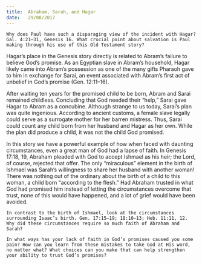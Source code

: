 ```yaml
---
title:  Abraham, Sarah, and Hagar
date:   29/08/2017
---
```


`Why does Paul have such a disparaging view of the incident with Hagar? Gal. 4:21–31, Genesis 16. What crucial point about salvation is Paul making through his use of this Old Testament story?`

Hagar’s place in the Genesis story directly is related to Abram’s failure to believe God’s promise. As an Egyptian slave in Abram’s household, Hagar likely came into Abram’s possession as one of the many gifts Pharaoh gave to him in exchange for Sarai, an event associated with Abram’s first act of unbelief in God’s promise (Gen. 12:11–16).

After waiting ten years for the promised child to be born, Abram and Sarai remained childless. Concluding that God needed their “help,” Sarai gave Hagar to Abram as a concubine. Although strange to us today, Sarai’s plan was quite ingenious. According to ancient customs, a female slave legally could serve as a surrogate mother for her barren mistress. Thus, Sarai could count any child born from her husband and Hagar as her own. While the plan did produce a child, it was not the child God promised.

In this story we have a powerful example of how when faced with daunting circumstances, even a great man of God had a lapse of faith. In Genesis 17:18, 19, Abraham pleaded with God to accept Ishmael as his heir; the Lord, of course, rejected that offer. The only “miraculous” element in the birth of Ishmael was Sarah’s willingness to share her husband with another woman! There was nothing out of the ordinary about the birth of a child to this woman, a child born “according to the flesh.” Had Abraham trusted in what God had promised him instead of letting the circumstances overcome that trust, none of this would have happened, and a lot of grief would have been avoided.

`In contrast to the birth of Ishmael, look at the circumstances surrounding Isaac’s birth. Gen. 17:15–19; 18:10–13; Heb. 11:11, 12. Why did these circumstances require so much faith of Abraham and Sarah?`

`In what ways has your lack of faith in God’s promises caused you some pain? How can you learn from these mistakes to take God at His word, no matter what? What choices can you make that can help strengthen your ability to trust God’s promises?`
